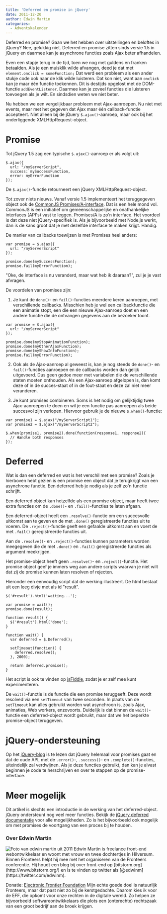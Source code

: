 ```yaml
---
title: 'Deferred en promise in jQuery'
date: 2011-12-20
author: Edwin Martin
categories:
  - Adventskalender
---
```


Deferred en promise? Gaan we het hebben over uitstellingen en beloftes in jQuery? Nee, gelukkig niet. Deferred en promise zitten sinds versie 1.5 in jQuery en daarmee kan je asynchrone functies zoals Ajax beter afhandelen.

Even een stapje terug in de tijd, toen we nog met guldens en franken betaalden. Als je een muisklik wilde afvangen, deed je dat met `element.onclick = someFunction;` Dat werd een probleem als een ander stukje code ook naar de klik wilde luisteren. Dat kon niet, want aan `onclick` kan je maar één functie toekennen. Dit is destijds opgelost met de DOM-functie `addEventListener`. Daarmee kan je zoveel functies die luisteren toevoegen als je wilt. En sindsdien weten we niet beter.

Nu hebben we een vergelijkbaar probleem met Ajax-aanroepen. Nu niet met events, maar met het gegeven dat Ajax maar één callback-functie accepteert. Niet alleen bij de jQuery `$.ajax()`-aanroep, maar ook bij het onderliggende XMLHttpRequest-object.

# Promise

Tot jQuery 1.5 zag een typische `$.ajax()`-aanroep er als volgt uit:

```
$.ajax({
  url: "/myServerScript",
  success: mySuccessFunction,
  error: myErrorFunction
});
```

De `$.ajax()`-functie retourneert een jQuery XMLHttpRequest-object.

Tot zover niets nieuws. Vanaf versie 1.5 implementeert het teruggegeven object ook de [CommonJS Promises/A-interface](http://wiki.commonjs.org/wiki/Promises/A). Dat is een hele mond vol. CommonJS is een initiatief om gemeenschappelijke en onafhankelijke interfaces (API's) vast te leggen. Promises/A is zo'n interface. Het voordeel is dat deze niet jQuery-specifiek is. Als je bijvoorbeeld met Node.js werkt, dan is de kans groot dat je met dezelfde interface te maken krijgt. Handig.

De manier van callbacks toewijzen is met Promises heel anders:

```
var promise = $.ajax({
  url: "/myServerScript"
});

promise.done(mySuccessFunction);
promise.fail(myErrorFunction);
```

"Oke, de interface is nu veranderd, maar wat heb ik daaraan?", zul je je vast afvragen.

De voordelen van promises zijn:

1. Je kunt de `done()`- en `fail()`-functies meerdere keren aanroepen, met verschillende callbacks. Misschien heb je wel een callbackfunctie die een animatie stopt, een die een nieuwe Ajax-aanroep doet en een andere functie die de ontvangen gegevens aan de bezoeker toont.

```
var promise = $.ajax({
  url: "/myServerScript"
});

promise.done(myStopAnimationFunction);
promise.done(myOtherAjaxFunction);
promise.done(myShowInfoFunction);
promise.fail(myErrorFunction);
```

2. Ook als de Ajax-aanroep al geweest is, kan je nog steeds de `done()`- en `fail()`-functies aanroepen en de callbacks worden dan gelijk uitgevoerd. Dus geen gedoe meer met variabelen die de verschillende staten moeten onthouden. Als een Ajax-aanroep afgelopen is, dan komt deze of in de succes-staat of in de fout-staat en deze zal niet meer veranderen.

3. Je kunt promises combineren. Soms is het nodig om gelijktijdig twee Ajax-aanroepen te doen en wil je een functie pas aanroepen als beide succesvol zijn verlopen. Hiervoor gebruik je de nieuwe `$.when()`-functie:

```
var promise1 = $.ajax("/myServerScript1");
var promise2 = $.ajax("/myServerScript2");

$.when(promise1, promise2).done(function(response1, response2){
  // Handle both responses
});
```

# Deferred

Wat is dan een deferred en wat is het verschil met een promise? Zoals je hierboven hebt gezien is een promise een object dat je terugkrijgt van een asynchrone functie. Een deferred heb je nodig als je zelf zo'n functie schrijft.

Een deferred object kan hetzelfde als een promise object, maar heeft twee extra functies om de `.done()`- en `.fail()`-functies te laten afgaan.

Een deferred-object heeft een `.resolve()`-functie om een succesvolle uitkomst aan te geven en de met `.done()` geregistreerde functies uit te voeren. De `.reject()`-functie geeft een gefaalde uitkomst aan en voert de met `.fail()` geregistreerde functies uit.

Aan de `.resolve()`- en `.reject()`-functies kunnen parameters worden meegegeven die de met `.done()` en `.fail()` geregistreerde functies als argument meekrijgen.

Het promise-object heeft geen `.resolve()`- en `.reject()`-functie. Het promise object geef je immers weg aan andere scripts waarvan je niet wilt dat zij de promise kunnen laten resolven of rejecten.

Hieronder een eenvoudig script dat de werking illustreert. De html bestaat uit een leeg divje met als id "result".

```
$('#result').html('waiting...');

var promise = wait();
promise.done(result);

function result() {
  $('#result').html('done');
}

function wait() {
  var deferred = $.Deferred();

  setTimeout(function() {
    deferred.resolve();
  }, 2000);

  return deferred.promise();
}
```

Het script is ook te vinden op [jsFiddle](http://jsfiddle.net/TT3G5/), zodat je er zelf mee kunt experimenteren.

De `wait()`-functie is de functie die een promise teruggeeft. Deze wordt resolved via een `setTimeout` van twee seconden. In plaats van de `setTimeout` kan alles gebruikt worden wat asynchroon is, zoals Ajax, animaties, Web workers, enzovoorts. Duidelijk is dat binnen de `wait()`-functie een deferred-object wordt gebruikt, maar dat we het beperkte promise-object teruggeven.

# jQuery-ondersteuning

Op het [jQuery-blog](http://blog.jquery.com/2011/11/08/building-a-slimmer-jquery/) is te lezen dat jQuery helemaal voor promises gaat en dat de oude API, met de `.error()`-, `.success()`- en `.complete()`-functies, uiteindelijk zal verdwijnen. Als je deze functies gebruikt, dan kan je alvast beginnen je code te herschrijven en over te stappen op de promise-interface.

# Meer mogelijk

Dit artikel is slechts een introductie in de werking van het deferred-object. jQuery ondersteunt nog veel meer functies. Bekijk de [jQuery deferred documentatie](http://api.jquery.com/category/deferred-object/) voor alle mogelijkheden. Zo is het bijvoorbeeld ook mogelijk om met promises de voortgang van een proces bij te houden.

### Over Edwin Martin

<img src="/_img/2011/12/edwin-martin.jpg" alt="Foto van edwin martin uit 2011" class="floating-portrait" /> 
Edwin Martin is freelance front-end webontwikkelaar en woont met vrouw en twee dochtertjes in Hilversum. Binnen Fronteers helpt hij mee met het organiseren van de Fronteers conferentie. Hij houdt een blog bij over front-end op [bitstorm.org](http://www.bitstorm.org/) en is te vinden op twitter als [@edwinm](https://twitter.com/edwinm).

Donatie: [Electronic Frontier Foundation](https://www.eff.org/)
Mijn echte goede doel is natuurlijk Fronteers, maar dat past niet zo bij de kerstgedachte. Daarom kies ik voor de EFF, die opkomt voor onze rechten in de digitale wereld. Zo helpen ze bijvoorbeeld softwareontwikkelaars die plots een (onterechte) rechtszaak van een groot bedrijf aan de broek krijgen.
